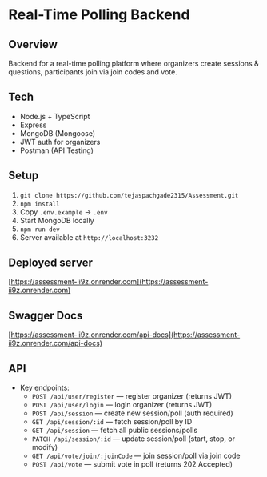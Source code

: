 # Real-Time Polling Backend

## Overview

Backend for a real-time polling platform where organizers create sessions & questions, participants join via join codes and vote.

## Tech

- Node.js + TypeScript
- Express
- MongoDB (Mongoose)
- JWT auth for organizers
- Postman (API Testing)

## Setup

1. `git clone https://github.com/tejaspachgade2315/Assessment.git`
2. `npm install`
3. Copy `.env.example` -> `.env`
4. Start MongoDB locally
5. `npm run dev`
6. Server available at `http://localhost:3232`

## Deployed server

[https://assessment-ii9z.onrender.com](https://assessment-ii9z.onrender.com)

## Swagger Docs

[https://assessment-ii9z.onrender.com/api-docs](https://assessment-ii9z.onrender.com/api-docs)

## API

- Key endpoints:
  - `POST /api/user/register` — register organizer (returns JWT)
  - `POST /api/user/login` — login organizer (returns JWT)
  - `POST /api/session` — create new session/poll (auth required)
  - `GET /api/session/:id` — fetch session/poll by ID
  - `GET /api/session` — fetch all public sessions/polls
  - `PATCH /api/session/:id` — update session/poll (start, stop, or modify)
  - `GET /api/vote/join/:joinCode` — join session/poll via join code
  - `POST /api/vote` — submit vote in poll (returns 202 Accepted)
